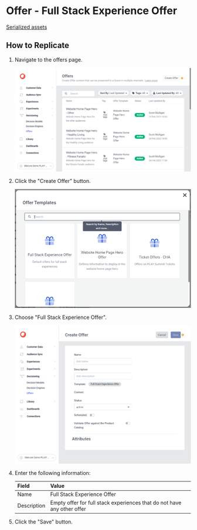 # Offer - Full Stack Experience Offer

[Serialized assets](/demo/experience/personalize/decisioning/offers/Full%20Stack%20Experience%20Offer)

## How to Replicate

1. Navigate to the offers page.

   ![Offers page](..\Offers-page.png)

2. Click the "Create Offer" button.

   ![Create offer](..\Create.png)

3. Choose "Full Stack Experience Offer".

   ![Create offer form](Create.png)

4. Enter the following information:

   |Field|Value|
   |-|-|
   |Name|Full Stack Experience Offer|
   |Description|Empty offer for full stack experiences that do not have any other offer|

5. Click the "Save" button.
